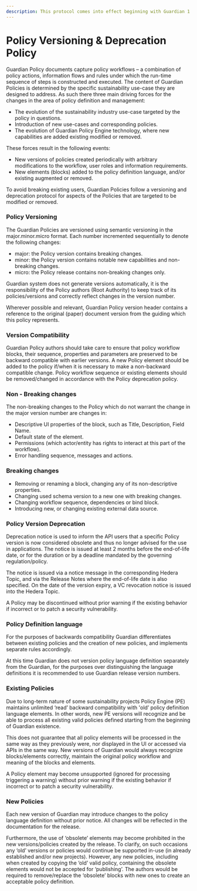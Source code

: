 ```yaml
---
description: This protocol comes into effect beginning with Guardian 1.3.0
---
```


# Policy Versioning & Deprecation Policy

Guardian Policy documents capture policy workflows – a combination of policy actions, information flows and rules under which the run-time sequence of steps is constructed and executed. The content of Guardian Policies is determined by the specific sustainability use-case they are designed to address. As such there three main driving forces for the changes in the area of policy definition and management:

* The evolution of the sustainability industry use-case targeted by the policy in questions.
* Introduction of new use-cases and corresponding policies.
* The evolution of Guardian Policy Engine technology, where new capabilities are added existing modified or removed.

These forces result in the following events:

* New versions of policies created periodically with arbitrary modifications to the workflow, user roles and information requirements.
* New elements (blocks) added to the policy definition language, and/or existing augmented or removed.

To avoid breaking existing users, Guardian Policies follow a versioning and deprecation protocol for aspects of the Policies that are targeted to be modified or removed.

### Policy Versioning

The Guardian Policies are versioned using semantic versioning in the major.minor.micro format. Each number incremented sequentially to denote the following changes:

* major: the Policy version contains breaking changes.
* minor: the Policy version contains notable new capabilities and non-breaking changes.
* micro: the Policy release contains non-breaking changes only.

Guardian system does not generate versions automatically, it is the responsibility of the Policy authors (Root Authority) to keep track of its policies/versions and correctly reflect changes in the version number.

Wherever possible and relevant, Guardian Policy version header contains a reference to the original (paper) document version from the guiding which this policy represents.

### Version Compatibility

Guardian Policy authors should take care to ensure that policy workflow blocks, their sequence, properties and parameters are preserved to be backward compatible with earlier versions. A new Policy element should be added to the policy if/when it is necessary to make a non-backward compatible change. Policy workflow sequence or existing elements should be removed/changed in accordance with the Policy deprecation policy.

### Non - Breaking changes

The non-breaking changes to the Policy which do not warrant the change in the major version number are changes in:

* Descriptive UI properties of the block, such as Title, Description, Field Name.
* Default state of the element.
* Permissions (which actor/entity has rights to interact at this part of the workflow).
* Error handling sequence, messages and actions.

### Breaking changes

* Removing or renaming a block, changing any of its non-descriptive properties.
* Changing used schema version to a new one with breaking changes.
* Changing workflow sequence, dependencies or bind block.
* Introducing new, or changing existing external data source.

### Policy Version Deprecation

Deprecation notice is used to inform the API users that a specific Policy version is now considered obsolete and thus no longer advised for the use in applications. The notice is issued at least 2 months before the end-of-life date, or for the duration or by a deadline mandated by the governing regulation/policy.

The notice is issued via a notice message in the corresponding Hedera Topic, and via the Release Notes where the end-of-life date is also specified. On the date of the version expiry, a VC revocation notice is issued into the Hedera Topic.

A Policy may be discontinued without prior warning if the existing behavior if incorrect or to patch a security vulnerability.

### Policy Definition language

For the purposes of backwards compatibility Guardian differentiates between existing policies and the creation of new policies, and implements separate rules accordingly.

At this time Guardian does not version policy language definition separately from the Guardian, for the purposes over distinguishing the language definitions it is recommended to use Guardian release version numbers.

### Existing Policies

Due to long-term nature of some sustainability projects Policy Engine (PE) maintains unlimited ‘read’ backward compatibility with 'old’ policy definition language elements. In other words, new PE versions will recognize and be able to process all existing valid policies defined starting from the beginning of Guardian existence.

This does not guarantee that all policy elements will be processed in the same way as they previously were, nor displayed in the UI or accessed via APIs in the same way. New versions of Guardian would always recognize blocks/elements correctly, maintain the original policy workflow and meaning of the blocks and elements.

A Policy element may become unsupported (ignored for processing triggering a warning) without prior warning if the existing behavior if incorrect or to patch a security vulnerability.

### New Policies

Each new version of Guardian may introduce changes to the policy language definition without prior notice. All changes will be reflected in the documentation for the release.

Furthermore, the use of ‘obsolete’ elements may become prohibited in the new versions/policies created by the release. To clarify, on such occasions any ‘old’ versions or policies would continue be supported in-use (in already established and/or new projects). However, any new policies, including when created by copying the ‘old’ valid policy, containing the obsolete elements would not be accepted for ‘publishing’. The authors would be required to remove/replace the ‘obsolete’ blocks with new ones to create an acceptable policy definition.
